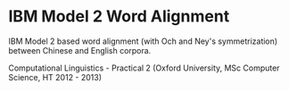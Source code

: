 IBM Model 2 Word Alignment
==============
IBM Model 2 based word alignment (with Och and Ney's symmetrization) between Chinese and English corpora.

Computational Linguistics - Practical 2 (Oxford University, MSc Computer Science, HT 2012 - 2013)
